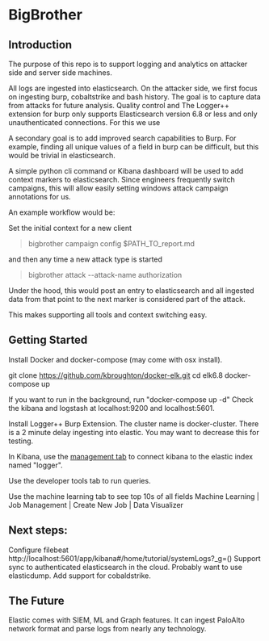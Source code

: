 # BigBrother

## Introduction

The purpose of this repo is to support logging and analytics on attacker side and server side machines.

All logs are ingested into elasticsearch. 
On the attacker side, we first focus on ingesting burp, cobaltstrike and bash history.
The goal is to capture data from attacks for future analysis. Quality control and
The Logger++ extension for burp only supports Elasticsearch version 6.8 or less
and only unauthenticated connections. For this we use 

A secondary goal is to add improved search capabilities to Burp.
For example, finding all unique values of a field in burp can be difficult, 
but this would be trivial in elasticsearch.

A simple python cli command or Kibana dashboard will be used to add context markers to elasticsearch.
Since engineers frequently switch campaigns, this will allow 
easily setting windows attack campaign annotations for us.

An example workflow would be:

Set the initial context for a new client
> bigbrother campaign config $PATH_TO_report.md

and then any time a new attack type is started
>bigbrother attack --attack-name authorization

Under the hood, this would post an entry to elasticsearch and all ingested data from 
that point to the next marker is considered part of the attack.

This makes supporting all tools and context switching easy.

## Getting Started

Install Docker and docker-compose (may come with osx install).

git clone https://github.com/kbroughton/docker-elk.git
cd elk6.8
docker-compose up

If you want to run in the background, run "docker-compose up -d"
Check the kibana and logstash at localhost:9200 and localhost:5601.

Install Logger++ Burp Extension.
The cluster name is docker-cluster. 
There is a 2 minute delay ingesting into elastic. You may want to decrease
this for testing.

In Kibana, use the [management tab](https://www.elastic.co/guide/en/kibana/current/index-patterns.html#settings-create-pattern)
to connect kibana to the elastic index named "logger".

Use the developer tools tab to run queries.

Use the machine learning tab to see top 10s of all fields
Machine Learning | Job Management | Create New Job | Data Visualizer

## Next steps:

Configure filebeat http://localhost:5601/app/kibana#/home/tutorial/systemLogs?_g=()
Support sync to authenticated elasticsearch in the cloud. Probably want to use elasticdump.
Add support for cobaldstrike.


## The Future

Elastic comes with SIEM, ML and Graph features.
It can ingest PaloAlto network format and parse logs from nearly any technology.

